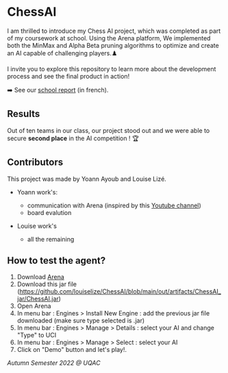 # ChessAI

I am thrilled to introduce my Chess AI project, which was completed as part of my coursework at school. Using the Arena platform, We implemented both the MinMax and Alpha Beta pruning algorithms to optimize and create an AI capable of challenging players.♟️

I invite you to explore this repository to learn more about the development process and see the final product in action!

➡️ See our [school report](https://github.com/louiselize/ChessAI/blob/main/REPORT_LIZE_AYOUB_CHESS_IA_UQAC.pdf) (in french).

## Results

Out of ten teams in our class, our project stood out and we were able to secure **second place** in the AI competition ! 🏆


## Contributors
This project was made by Yoann Ayoub and Louise Lizé.

- Yoann work's:
  - communication with Arena (inspired by this [Youtube channel](https://youtu.be/V_2-LOvr5E8))
  - board evalution

- Louise work's
  - all the remaining


## How to test the agent?
1. Download [Arena](http://www.playwitharena.de/)
2. Download this jar file (https://github.com/louiselize/ChessAI/blob/main/out/artifacts/ChessAI_jar/ChessAI.jar)
3. Open Arena
4. In menu bar : Engines > Install New Engine : add the previous jar file downloaded (make sure type selected is .jar)
5. In menu bar : Engines > Manage > Details : select your AI and change "Type" to UCI
6. In menu bar : Engines > Manage > Select : select your AI
7. Click on "Demo" button and let's play!.

*Autumn Semester 2022 @ UQAC*
